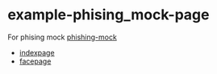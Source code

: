 # example-phising_mock-page
For phising mock
[phishing-mock](https://github.com/BoszGTec/phishing-mock)
<br>
+ [indexpage](https://tbcsos.github.io/example-phising_mock-page/index/)
+ [facepage](https://tbcsos.github.io/example-phising_mock-page/face/)
<br>
